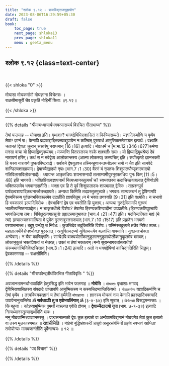 ```yaml
---
title: "श्लोक ९.१२ - राजविद्यराजगुह्ययोग"
date: 2023-08-06T16:29:59+05:30
draft: false
book:
    toc_page: true
    next_page: shloka13
    prev_page: shloka11
    menu : geeta_menu
---
```




## श्लोक ९.१२ {class=text-center}

<br/>

{{< shloka  "0"  >}}

मोघाशा मोघकर्माणो मोघज्ञाना विचेतसः ।  
राक्षसीमासुरीं चैव प्रकृतिं मोहिनीं श्रिताः ॥९.१२॥

{{< /shloka >}}

---


{{% details "श्रीमन्मध्वाचार्यभगवत्पादाचर्य विरचित  गीताभाष्य" %}}

तेषां फलमाह -- मोघाशा इति। वृथाशाः? 
भगवद्वेषिभिराशासितं न किञ्चिदाप्यते। 
यज्ञादिकर्माणि च वृथैव तेषां? ज्ञानं च। 
केनापि ब्रह्मरुद्रादिभक्त्याद्युपायेन न कश्चित् पुरुषार्थ 
आमुष्मिकस्तैराप्यत इत्यर्थः। वक्ष्यति चतानहं द्विषतः 
क्रूरान् संसारेषु नराधमान् [16।16] इत्यादि। मोक्षधर्मे च 
[म.भा.12।346।6?7]कर्मणा मनसा वाचा यो 
द्विष्याद्विष्णुमव्ययम्। मज्जन्ति पितरस्तस्य नरके शाश्वतीः 
समाः। यो द्विष्याद्विबुधश्रेष्ठं देवं नारायणं हरिम्। कथं स 
न भवेद्वेष्य आलोकान्तस्य (आत्मा लोकस्य) कस्यचित् इति। 
सर्वोत्कृष्टे ज्ञानभक्ती हि यस्य नारायणे 
पुष्करविष्टराद्ये। 
सर्वावमे द्वेषयुतश्च तस्मिन्भ्रूणानन्तघ्नोऽस्य समो न चैव 
इति सामवेदे शाण्डिल्यशाखायाम्। 
द्वेषाच्चैद्यादयो नृपाः [भाग.7।1।30] वैरणं यं 
नृपतयः शिशुपालपौण्ड्रशाल्वादयो गतिविलासविलोकनाद्यैः।
ध्यायन्त आकृतधियः शयनासनादौ तत्साम्यमीयुरनुरक्तधियः 
पुनः किम् [11।5।48] इति भागवते।
भक्तिप्रियत्वज्ञापनार्थं नित्यध्यानस्तुत्यर्थं च? 
स्वभक्तस्य कदाचिच्छापबलात् द्वेषिणोऽपि 
भक्तिफलमेव भगवान्ददातीति। भक्ता एव हि ते 
पूर्वं शिशुपालादयः शापबलात् द्वेषिणः। 
तत्प्रश्नपूर्वं पार्षदत्वशापादिकथनाच्चैतज्ज्ञायते। 
अन्यथा किमिति तदप्रस्तुतमुच्यते। भगवतः साम्यकथनं तु 
द्वेषिणामपि द्वेषमनिरूप्य पूर्वतनभक्तिफलमेव ददातीति 
ज्ञापयितुम्।न मे भक्तः प्रणश्यति [9।31] इति वक्ष्यति। 
न चभावो हि भवकारणं इत्यादिविरोधः। द्वेषभाविनां द्वेष एव 
भवतीति हि युक्तम्। अन्यथा गुरुद्वेषिणामपि गुरुत्वं 
भवतीत्यनिष्टमापद्येत। न चाकृतधीत्वे विशेषः? तेषामेव 
हिरण्यकशिप्वादीनां पापप्रतीतेः।हिरण्यकशिपुश्चापि 
भगवन्निन्दया तमः। विविक्षुरत्यगात्सूनोः 
प्रह्लादस्यानुभावतः [भाग.4।21।47] इति। यदनिन्दत्पिता मह्यं 
(मे त्वां) इत्यारभ्यतस्मात्पिता मे पूयेत 
दुरन्ताद्दुस्तरादघात् [भाग.7।10।1517] इति प्रह्लादेन भगवतो 
वरयाचनाच्च। बहुषु ग्रन्थेषु च निषेधः। कुत्रचिदेव 
तदुक्तिरिति विशेषः। यस्मिंस्तदुच्यते तत्रैव निषेध 
उक्तः।महातात्पर्यविरोधश्चोक्तः पुरस्तात्। अयुक्तिमद्भ्यो 
युक्तिमन्त्येव बलवन्ति वाक्यानि। युक्तयश्चोक्ता अन्येषाम्। 
न चैषां काचिद्गतिः। 
साम्येऽपि वाक्ययोर्लोकानुकूलाननुकूलयोर्लोकानुकूलमेव बलवत्। 
लोकानुकूलं भक्तप्रियत्वं च नेतरत्। 
उक्तं च तेषां भक्तत्वम्।मन्ये सुरान्भागवतांस्त्र्यधीशे 
संरम्भमार्गाभिनिविष्टचित्तान् [भाग.3।1।24] इत्यादि। 
अतो न भगवद्वेषिणां काचिद्गतिरिति सिद्धम्। 
द्वेषकारणमाह -- राक्षसीमिति।

{{% /details %}}



{{% details "श्रीराघवेन्द्रतीर्थविरचित गीताविवृतिः " %}}

अवजानतामनर्थाभावादिति हेतुरसिद्ध इति भावेन फलमाह
॥ **मोघेति** । `मोघाशाः` वृथाशाः भगवद् द्वेषिभिराशासितस्य 
संपदादेः प्राप्तावपि आमुष्मिकस्य न 
कस्यचिदप्याप्तिरित्यर्थः । 
`मोघकर्माणः` यज्ञादिकर्माणि च तेषां वृथैव । 
तत्त्वविषयकज्ञानं च तेषां वृथैवेति 
`मोघज्ञानाः` । ज्ञानस्य मोघत्वं नाम केनापि 
ब्रहरुद्रादिभक्त्यादि उपायेनानुत्पत्तिरेव 
**ॐ सर्वथाऽपि तु त एवोभयलिंगात्‌ ॐ** (३-४-३४) इति 
सूत्रात्‌ । `विचेतसो` विरुद्धमनस्काः । किं बहुना ।
कोऽप्यामुष्मिकः पुमर्थो नास्त्यत एवेति ज्ञेयम्‌ । 
**द्वेषाच्चैद्यादयो नृपा** (भाग. ७-१-३२) इत्यादि 
नित्यध्यानस्तुत्याद्यर्थमिति भावः ।   
ननु मौढ्यान्मिथ्याज्ञानमस्तु । प्रज्वलनात्मको द्वेषः 
कुत इत्यतो वा अन्येषामविद्यमानं मौढ्यमेव तेषां कुत 
इत्यतो वा तस्य मूलकारणमाह
॥ **राक्षसीमिति** । `मोहिनीं` बुद्धिभ्रंशकरीं `आसुरीं` 
असुरसंबंधिनीं `प्रकृतिं` स्वभावं आधिताः 
तमोयोग्याः मामवजानंतीति पूर्वेणान्वयः ॥ १२ ॥

{{% /details %}}



{{% details "पद विचार" %}}


{{% /details %}}
